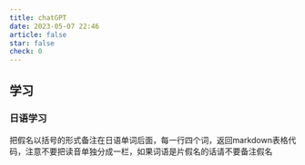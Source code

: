 ```yaml
---
title: chatGPT
date: 2023-05-07 22:46
article: false
star: false
check: 0
---
```

## 学习
### 日语学习
把假名以括号的形式备注在日语单词后面，每一行四个词，返回markdown表格代码，注意不要把读音单独分成一栏，如果词语是片假名的话请不要备注假名